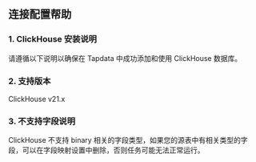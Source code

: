 ## **连接配置帮助**

### **1. ClickHouse 安装说明**

请遵循以下说明以确保在 Tapdata 中成功添加和使用 ClickHouse 数据库。

### **2. 支持版本**

ClickHouse v21.x

### **3. 不支持字段说明**

ClickHouse 不支持 binary 相关的字段类型，如果您的源表中有相关类型的字段，可以在字段映射设置中删除，否则任务可能无法正常运行。
